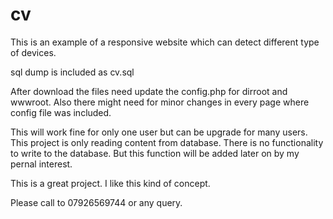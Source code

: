 cv
==
This is an example of a responsive website which can detect different type of devices.

sql dump is included as cv.sql

After download the files need update the config.php for dirroot and wwwroot. Also there might need for minor changes in every page where config file was included.

This will work fine for only one user but can be upgrade for many users. This project is only reading content from database. There is no functionality to write to the database. But this function will be added later on by my pernal interest.

This is a great project. I like this kind of concept.

Please call to 07926569744 or any query.